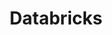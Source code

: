 ---
blog: https://databricks.com/blog
facebook: https://facebook.com/pages/Databricks/560203607379694
linkedin: https://linkedin.com/company/databricks
logohandle: databricks
sort: databricks
title: Databricks
twitter: https://x.com/databricks
website: https://databricks.com/
wikipedia: https://en.wikipedia.org/wiki/Databricks
youtube: https://youtube.com/channel/UC3q8O3Bh2Le8Rj1-Q-_UUbA
---